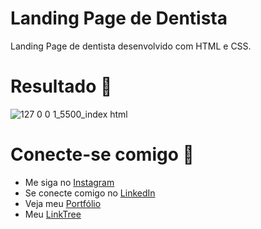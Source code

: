 # Landing Page de Dentista
Landing Page de dentista desenvolvido com HTML e CSS.

# Resultado 📌
![127 0 0 1_5500_index html](https://github.com/Brenda-A-S/Loja-Smartphones-HTML-CSS/assets/69852246/929fbcec-cfc0-4a62-bcfa-110771385254)

# Conecte-se comigo 🔗

* Me siga no [Instagram](https://www.instagram.com/brenda_a_s_dev/)
* Se conecte comigo no [LinkedIn](https://www.linkedin.com/in/brenda-antunes-silva/)
* Veja meu [Portfólio](https://portfolio-brenda-a-s.web.app/)
* Meu [LinkTree](https://linktr.ee/brenda_a_s_dev)